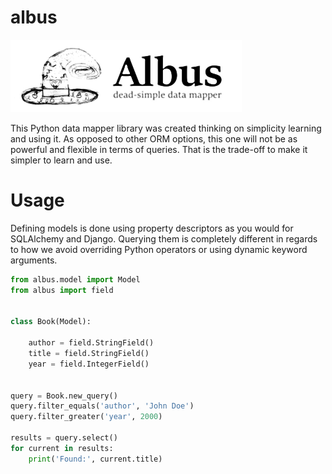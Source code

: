 # albus

![albus][albus-header]

This Python data mapper library was created thinking on simplicity learning
and using it. As opposed to other ORM options, this one will not be as powerful
and flexible in terms of queries. That is the trade-off to make it simpler to
learn and use.

# Usage

Defining models is done using property descriptors as you would for SQLAlchemy
and Django. Querying them is completely different in regards to how we avoid
overriding Python operators or using dynamic keyword arguments.

```python
from albus.model import Model
from albus import field


class Book(Model):

    author = field.StringField()
    title = field.StringField()
    year = field.IntegerField()


query = Book.new_query()
query.filter_equals('author', 'John Doe')
query.filter_greater('year', 2000)

results = query.select()
for current in results:
    print('Found:', current.title)
```


[albus-header]: https://raw.githubusercontent.com/gotnotable/albus/master/docs/albus-top.png "Albus Header"
